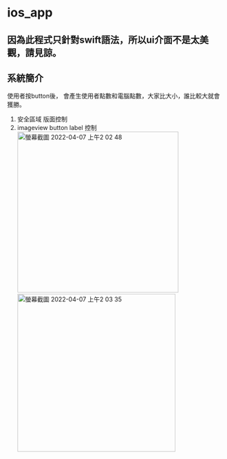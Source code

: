 # ios_app
## 因為此程式只針對swift語法，所以ui介面不是太美觀，請見諒。

## 系統簡介
使用者按button後， 會產生使用者點數和電腦點數，大家比大小，誰比較大就會獲勝。

1. 安全區域 版面控制
2. imageview button label 控制
<img width="374" alt="螢幕截圖 2022-04-07 上午2 02 48" src="https://user-images.githubusercontent.com/85872659/162039889-2d39965e-ac22-4591-9833-822404bdb78e.png"> <img width="367" alt="螢幕截圖 2022-04-07 上午2 03 35" src="https://user-images.githubusercontent.com/85872659/162039897-7d0cf0cf-7923-48de-b2cb-2b8d9fd8b337.png">
